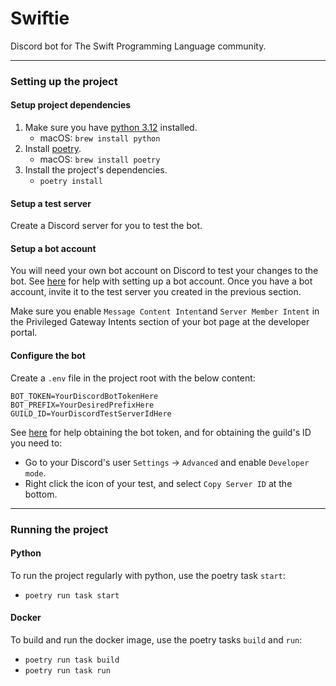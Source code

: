 # Swiftie

Discord bot for The Swift Programming Language community.

---

### Setting up the project

#### Setup project dependencies
1. Make sure you have [python 3.12](https://www.python.org/downloads/) installed.
    - macOS: ``brew install python``
2. Install [poetry](https://python-poetry.org).
    - macOS: ``brew install poetry``
3. Install the project's dependencies.
    - ``poetry install``

#### Setup a test server
Create a Discord server for you to test the bot.

#### Setup a bot account
You will need your own bot account on Discord to test your changes to the bot. See [here](https://discordpy.readthedocs.io/en/stable/discord.html) for help with setting up a bot account. Once you have a bot account, invite it to the test server you created in the previous section.

Make sure you enable ``Message Content Intent``and ``Server Member Intent`` in the Privileged Gateway Intents section of your bot page at the developer portal.

#### Configure the bot

Create a ``.env`` file in the project root with the below content:
```
BOT_TOKEN=YourDiscordBotTokenHere
BOT_PREFIX=YourDesiredPrefixHere
GUILD_ID=YourDiscordTestServerIdHere
```
See [here](https://discordpy.readthedocs.io/en/latest/discord.html) for help obtaining the bot token, and for obtaining the guild's ID you need to:
- Go to your Discord's user ``Settings`` -> ``Advanced`` and enable ``Developer mode``.
- Right click the icon of your test, and select ``Copy Server ID`` at the bottom.

---

### Running the project

#### Python
To run the project regularly with python, use the poetry task ``start``:
- ``poetry run task start``

#### Docker
To build and run the docker image, use the poetry tasks ``build`` and ``run``:
- ``poetry run task build``
- ``poetry run task run``
